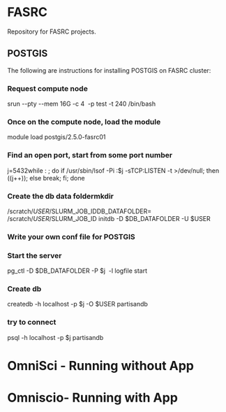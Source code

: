 # FASRC
Repository for FASRC projects.

## POSTGIS 

The following are instructions for installing POSTGIS on FASRC cluster:

### Request compute node
srun --pty --mem 16G -c 4  -p test -t 240 /bin/bash

### Once on the compute node, load the module
module load postgis/2.5.0-fasrc01

### Find an open port, start from some port number
j=5432while : ; do if /usr/sbin/lsof -Pi :$j -sTCP:LISTEN -t >/dev/null; then ((j++)); else break; fi; done

### Create the db data foldermkdir  
/scratch/$USER/$SLURM_JOB_IDDB_DATAFOLDER= /scratch/$USER/$SLURM_JOB_ID
initdb -D $DB_DATAFOLDER -U $USER

### Write your own conf file for POSTGIS

### Start the server
pg_ctl -D $DB_DATAFOLDER -P $j  -l logfile start

### Create db
createdb -h localhost -p $j -O $USER partisandb

### try to connect 
psql -h localhost -p $j partisandb


# OmniSci - Running without App
# Omniscio- Running with App

